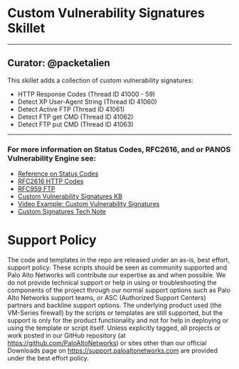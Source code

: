 # Custom Vulnerability Signatures Skillet

---
Curator: @packetalien
---

This skillet adds a collection of custom vulnerability signatures:
* HTTP Response Codes (Thread ID 41000 - 59)
* Detect XP User-Agent String (Thread ID 41060)
* Detect Active FTP (Thread ID 41061)
* Detect FTP get CMD (Thread ID 41062)
* Detect FTP put CMD (Thread ID 41063)

---

### For more information on Status Codes, RFC2616, and or PANOS Vulnerability Engine see:

* [Reference on Status Codes](https://www.w3.org/Protocols/rfc2616/rfc2616-sec6.html)
* [RFC2616 HTTP Codes](https://www.ietf.org/rfc/rfc2616.txt "IETF")
* [RFC959 FTP](https://tools.ietf.org/html/rfc959 "IETF")
* [Custom Vulnerability Signatures KB](https://knowledgebase.paloaltonetworks.com/KCSArticleDetail?id=kA10g000000ClSOCA0)
* [Video Example: Custom Vulnerability Signatures](https://knowledgebase.paloaltonetworks.com/KCSArticleDetail?id=kA10g000000ClS5CAK)
* [Custom Signatures Tech Note](https://knowledgebase.paloaltonetworks.com/servlet/fileField?entityId=ka10g000000D8PtAAK&field=Attachment_1__Body__s)

# Support Policy
The code and templates in the repo are released under an as-is, best effort, support policy. These scripts should be seen as community supported and Palo Alto Networks will contribute our expertise as and when possible. We do not provide technical support or help in using or troubleshooting the components of the project through our normal support options such as Palo Alto Networks support teams, or ASC (Authorized Support Centers) partners and backline support options. The underlying product used (the VM-Series firewall) by the scripts or templates are still supported, but the support is only for the product functionality and not for help in deploying or using the template or script itself. Unless explicitly tagged, all projects or work posted in our GitHub repository (at https://github.com/PaloAltoNetworks) or sites other than our official Downloads page on https://support.paloaltonetworks.com are provided under the best effort policy.

